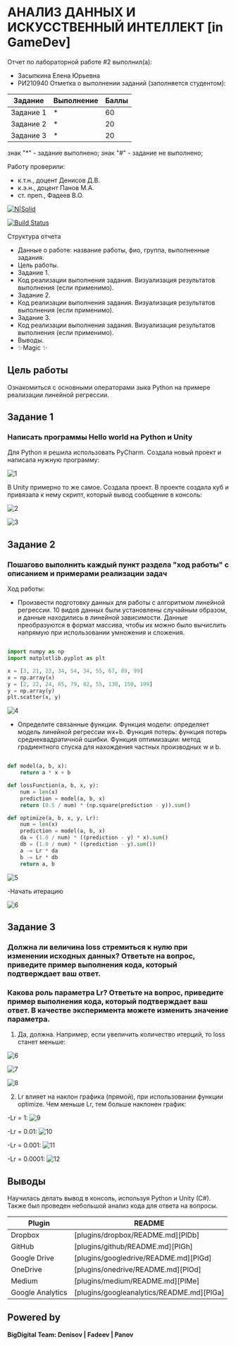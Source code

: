 # АНАЛИЗ ДАННЫХ И ИСКУССТВЕННЫЙ ИНТЕЛЛЕКТ [in GameDev]
Отчет по лабораторной работе #2 выполнил(а):
- Засыпкина Елена Юрьевна
- РИ210940
Отметка о выполнении заданий (заполняется студентом):

| Задание | Выполнение | Баллы |
| ------ | ------ | ------ |
| Задание 1 | * | 60 |
| Задание 2 | * | 20 |
| Задание 3 | * | 20 |

знак "*" - задание выполнено; знак "#" - задание не выполнено;

Работу проверили:
- к.т.н., доцент Денисов Д.В.
- к.э.н., доцент Панов М.А.
- ст. преп., Фадеев В.О.

[![N|Solid](https://cldup.com/dTxpPi9lDf.thumb.png)](https://nodesource.com/products/nsolid)

[![Build Status](https://travis-ci.org/joemccann/dillinger.svg?branch=master)](https://travis-ci.org/joemccann/dillinger)

Структура отчета

- Данные о работе: название работы, фио, группа, выполненные задания.
- Цель работы.
- Задание 1.
- Код реализации выполнения задания. Визуализация результатов выполнения (если применимо).
- Задание 2.
- Код реализации выполнения задания. Визуализация результатов выполнения (если применимо).
- Задание 3.
- Код реализации выполнения задания. Визуализация результатов выполнения (если применимо).
- Выводы.
- ✨Magic ✨

## Цель работы
Ознакомиться с основными операторами зыка Python на примере реализации линейной регрессии.

## Задание 1
### Написать программы Hello world на Python и Unity
Для Python я решила использовать PyCharm. Создала новый проект и написала нужную программу:

![1](https://user-images.githubusercontent.com/102030455/191915927-ef3f27a3-0bfb-4d6f-b19f-6a0ca4f79613.jpg)

В Unity примерно то же самое. Создала проект. В проекте создала куб и привязала к нему скрипт, который вывод сообщение в консоль: 

![2](https://user-images.githubusercontent.com/102030455/191921564-42d7977f-dcea-4d33-89af-73307954b88d.jpg)

![3](https://user-images.githubusercontent.com/102030455/191921586-11f19607-2e9d-41a8-b14f-989d2d7b0684.jpg)

## Задание 2
### Пошагово выполнить каждый пункт раздела "ход работы" с описанием и примерами реализации задач
Ход работы:
- Произвести подготовку данных для работы с алгоритмом линейной регрессии. 10 видов данных были установлены случайным образом, и данные находились в линейной зависимости. Данные преобразуются в формат массива, чтобы их можно было вычислить напрямую при использовании умножения и сложения.

```py

import numpy as np
import matplotlib.pyplot as plt

x = [3, 21, 22, 34, 54, 34, 55, 67, 89, 99]
x = np.array(x)
y = [2, 22, 24, 65, 79, 82, 55, 130, 150, 199]
y = np.array(y)
plt.scatter(x, y)

```

![4](https://user-images.githubusercontent.com/102030455/192087815-1950eac2-d3f0-4d2b-9a5b-16cc50a6a015.jpg)


- Определите связанные функции. Функция модели: определяет модель линейной регрессии wx+b. Функция потерь: функция потерь среднеквадратичной ошибки. Функция оптимизации: метод градиентного спуска для нахождения частных производных w и b.

```py

def model(a, b, x):
    return a * x + b

def lossFunction(a, b, x, y):
    num = len(x)
    prediction = model(a, b, x)
    return (0.5 / num) * (np.square(prediction - y)).sum()

def optimize(a, b, x, y, Lr):
    num = len(x)
    prediction = model(a, b, x)
    da = (1.0 / num) * ((prediction - y) * x).sum()
    db = (1.0 / num) * ((prediction - y).sum())
    a -= Lr * da
    b -= Lr * db
    return a, b

```

![5](https://user-images.githubusercontent.com/102030455/192087856-c5200bc3-5d63-41f6-9a8c-8d7d5c7f8667.jpg)

-Начать итерацию

![6](https://user-images.githubusercontent.com/102030455/192089334-ae88fb99-e85e-4913-808d-2bf459ea597c.jpg)


## Задание 3
### Должна ли величина loss стремиться к нулю при изменении исходных данных? Ответьте на вопрос, приведите пример выполнения кода, который подтверждает ваш ответ.
### Какова роль параметра Lr? Ответьте на вопрос, приведите пример выполнения кода, который подтверждает ваш ответ. В качестве эксперимента можете изменить значение параметра.

1) Да, должна. Например, если увеличить количество итерций, то loss станет меньше:

![6](https://user-images.githubusercontent.com/102030455/192090382-608f0be0-3799-4331-a90d-2afc6a92509f.jpg)

![7](https://user-images.githubusercontent.com/102030455/192090388-69fc8094-d071-46b3-b49d-38a061078730.jpg)

![8](https://user-images.githubusercontent.com/102030455/192090419-3adbcc6d-a93c-4fc8-ac75-9eca66fc5b98.jpg)

2) Lr влияет на наклон графика (прямой), при использовании функции optimize. Чем меньше Lr, тем больше наклонен график:

-Lr = 1:
![9](https://user-images.githubusercontent.com/102030455/192091651-ee625ae7-d521-4b87-8ba5-f7897e56e782.jpg)

-Lr = 0.01:
![10](https://user-images.githubusercontent.com/102030455/192091656-a8b0ee71-0d9b-404a-960b-e05c0b337675.jpg)

-Lr = 0.001:
![11](https://user-images.githubusercontent.com/102030455/192091658-79e191e6-28d5-4694-90f1-d0df5d23ee7d.jpg)

-Lr = 0.0001:
![12](https://user-images.githubusercontent.com/102030455/192091660-bbb961b6-52be-4664-98f3-9c3f79d0def1.jpg)



## Выводы

Научилась делать вывод в консоль, используя Python и Unity (C#). Также был проведен небольшой анализ кода для ответа на вопросы.

| Plugin | README |
| ------ | ------ |
| Dropbox | [plugins/dropbox/README.md][PlDb] |
| GitHub | [plugins/github/README.md][PlGh] |
| Google Drive | [plugins/googledrive/README.md][PlGd] |
| OneDrive | [plugins/onedrive/README.md][PlOd] |
| Medium | [plugins/medium/README.md][PlMe] |
| Google Analytics | [plugins/googleanalytics/README.md][PlGa] |

## Powered by

**BigDigital Team: Denisov | Fadeev | Panov**
